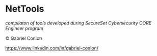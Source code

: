 # NetTools
_compilaton of tools developed during SecureSet Cybersecurity CORE Engineer program_

&copy; Gabriel Conlon

https://www.linkedin.com/in/gabriel-conlon/
